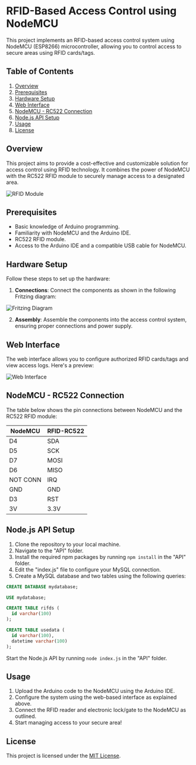 # RFID-Based Access Control using NodeMCU

This project implements an RFID-based access control system using NodeMCU (ESP8266) microcontroller, allowing you to control access to secure areas using RFID cards/tags.


## Table of Contents

1. [Overview](#overview)
2. [Prerequisites](#prerequisites)
3. [Hardware Setup](#hardware-setup)
4. [Web Interface](#web-interface)
5. [NodeMCU - RC522 Connection](#nodemcu---rc522-connection)
7. [Node.js API Setup](#nodejs-api-setup)
8. [Usage](#usage)
9. [License](#license)

## Overview

This project aims to provide a cost-effective and customizable solution for access control using RFID technology. It combines the power of NodeMCU with the RC522 RFID module to securely manage access to a designated area.

![RFID Module](https://github.com/VedKathe/rfid-based-access-control-using-nodemcu/assets/96811754/86bdb841-7cc0-4239-add3-8210dc794127)


## Prerequisites

- Basic knowledge of Arduino programming.
- Familiarity with NodeMCU and the Arduino IDE.
- RC522 RFID module.
- Access to the Arduino IDE and a compatible USB cable for NodeMCU.

## Hardware Setup

Follow these steps to set up the hardware:

1. **Connections**: Connect the components as shown in the following Fritzing diagram:

![Fritzing Diagram](https://github.com/VedKathe/rfid-based-access-control-using-nodemcu/assets/96811754/8118a3b1-d631-45c0-a736-7915ca989fa5)

2. **Assembly**: Assemble the components into the access control system, ensuring proper connections and power supply.

## Web Interface

The web interface allows you to configure authorized RFID cards/tags and view access logs. Here's a preview:

![Web Interface](https://github.com/VedKathe/rfid-based-access-control-using-nodemcu/assets/96811754/de5b9c32-ddc3-42e8-a334-6f7c97efd5ce)

## NodeMCU - RC522 Connection

The table below shows the pin connections between NodeMCU and the RC522 RFID module:

| NodeMCU  | RFID-RC522 |
| ------------- | ------------- |
| D4  | SDA  |
| D5  | SCK  |
| D7  | MOSI  |
| D6  | MISO  |
| NOT CONN  | IRQ  |
| GND  | GND  |
| D3  | RST  |
| 3V | 3.3V  |

## Node.js API Setup

1. Clone the repository to your local machine.
2. Navigate to the "API" folder.
3. Install the required npm packages by running `npm install` in the "API" folder.
4. Edit the "index.js" file to configure your MySQL connection.
5. Create a MySQL database and two tables using the following queries:

```sql
CREATE DATABASE mydatabase;

USE mydatabase;

CREATE TABLE rifds (
  id varchar(100)
);

CREATE TABLE usedata (
  id varchar(100),
  datetime varchar(100)
);
```
Start the Node.js API by running ```node index.js``` in the "API" folder.
## Usage

1. Upload the Arduino code to the NodeMCU using the Arduino IDE.
2. Configure the system using the web-based interface as explained above.
3. Connect the RFID reader and electronic lock/gate to the NodeMCU as outlined.
4. Start managing access to your secure area!

## License

This project is licensed under the [MIT License](LICENSE).
